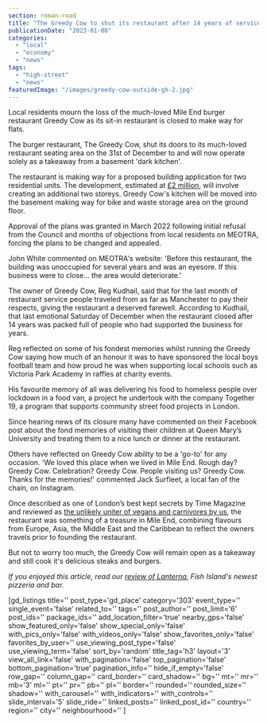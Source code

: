 ```yaml
---
section: roman-road
title: "The Greedy Cow to shut its restaurant after 14 years of service"
publicationDate: "2023-01-08"
categories: 
  - "local"
  - "economy"
  - "news"
tags: 
  - "high-street"
  - "news"
featuredImage: "/images/greedy-cow-outside-gh-2.jpg"
---
```


Local residents mourn the loss of the much-loved Mile End burger restaurant Greedy Cow as its sit-in restaurant is closed to make way for flats.   

The burger restaurant, The Greedy Cow, shut its doors to its much-loved restaurant seating area on the 31st of December to and will now operate solely as a takeaway from a basement 'dark kitchen'.

The restaurant is making way for a proposed building application for two residential units. The development, estimated at [£2 million](https://development.towerhamlets.gov.uk/online-applications/applicationDetails.do?keyVal=DCAPR_135766&activeTab=summary), will involve creating an additional two storeys. Greedy Cow's kitchen will be moved into the basement making way for bike and waste storage area on the ground floor.

Approval of the plans was granted in March 2022 following initial refusal from the Council and months of objections from local residents on MEOTRA, forcing the plans to be changed and appealed.

John White commented on MEOTRA's website: 'Before this restaurant, the building was unoccupied for several years and was an eyesore. If this business were to close… the area would deteriorate.'

The owner of Greedy Cow, Reg Kudhail, said that for the last month of restaurant service people traveled from as far as Manchester to pay their respects, giving the restaurant a deserved farewell. According to Kudhail, that last emotional Saturday of December when the restaurant closed after 14 years was packed full of people who had supported the business for years.

Reg reflected on some of his fondest memories whilst running the Greedy Cow saying how much of an honour it was to have sponsored the local boys football team and how proud he was when supporting local schools such as Victoria Park Academy in raffles at charity events.

His favourite memory of all was delivering his food to homeless people over lockdown in a food van, a project he undertook with the company Together 19, a program that supports community street food projects in London. 

Since hearing news of its closure many have commented on their Facebook post about the fond memories of visiting their children at Queen Mary’s University and treating them to a nice lunch or dinner at the restaurant.  

Others have reflected on Greedy Cow ability to be a 'go-to' for any occasion. 'We loved this place when we lived in Mile End. Rough day? Greedy Cow. Celebration? Greedy Cow. People visiting us? Greedy Cow. Thanks for the memories!' commented Jack Surfleet, a local fan of the chain, on Instagram.

Once described as one of London’s best kept secrets by Time Magazine and reviewed as [the unlikely uniter of vegans and carnivores by us](https://romanroadlondon.com/greedy-cow-restaurant-food-review/), the restaurant was something of a treasure in Mile End, combining flavours from Europe, Asia, the Middle East and the Caribbean to reflect the owners travels prior to founding the restaurant. 

But not to worry too much, the Greedy Cow will remain open as a takeaway and still cook it's delicious steaks and burgers. 

_If you enjoyed this article, read our [review of Lanterna](https://romanroadlondon.com/lanterna-pizza-restaurant-bar-deli-fish-island-food-review/), Fish Island's newest pizzeria and bar._  

\[gd\_listings title='' post\_type='gd\_place' category='303' event\_type='' single\_event='false' related\_to='' tags='' post\_author='' post\_limit='6' post\_ids='' package\_ids='' add\_location\_filter='true' nearby\_gps='false' show\_featured\_only='false' show\_special\_only='false' with\_pics\_only='false' with\_videos\_only='false' show\_favorites\_only='false' favorites\_by\_user='' use\_viewing\_post\_type='false' use\_viewing\_term='false' sort\_by='random' title\_tag='h3' layout='3' view\_all\_link='false' with\_pagination='false' top\_pagination='false' bottom\_pagination='true' pagination\_info='' hide\_if\_empty='false' row\_gap='' column\_gap='' card\_border='' card\_shadow='' bg='' mt='' mr='' mb='3' ml='' pt='' pr='' pb='' pl='' border='' rounded='' rounded\_size='' shadow='' with\_carousel='' with\_indicators='' with\_controls='' slide\_interval='5' slide\_ride='' linked\_posts='' linked\_post\_id='' country='' region='' city='' neighbourhood='' \]
